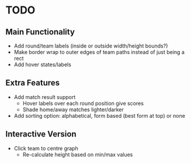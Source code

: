 TODO
====

Main Functionality
---

* Add round/team labels (inside or outside width/height bounds?)
* Make border wrap to outer edges of team paths instead of just being a rect
* Add hover states/labels

Extra Features
---

* Add match result support
  * Hover labels over each round position give scores
  * Shade home/away matches lighter/darker
* Add sorting option: alphabetical, form based (best form at top) or none


Interactive Version
--------------

* Click team to centre graph
  * Re-calculate height based on min/max values
